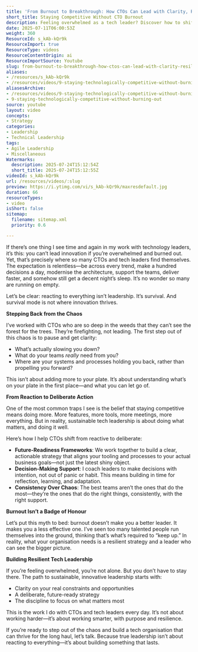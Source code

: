 ```yaml
---
title: 'From Burnout to Breakthrough: How CTOs Can Lead with Clarity, Resilience, and Real Innovation'
short_title: Staying Competitive Without CTO Burnout
description: Feeling overwhelmed as a tech leader? Discover how to shift from chaos to clarity and build resilient, future-ready teams—without burning out.
date: 2025-07-11T06:00:53Z
weight: 360
ResourceId: s_kAb-kQr9k
ResourceImport: true
ResourceType: videos
ResourceContentOrigin: ai
ResourceImportSource: Youtube
slug: from-burnout-to-breakthrough-how-ctos-can-lead-with-clarity-resilience-and-real-innovation
aliases:
- /resources/s_kAb-kQr9k
- /resources/videos/9-staying-technologically-competitive-without-burning-out
aliasesArchive:
- /resources/videos/9-staying-technologically-competitive-without-burning-out
- 9-staying-technologically-competitive-without-burning-out
source: youtube
layout: video
concepts:
- Strategy
categories:
- Leadership
- Technical Leadership
tags:
- Agile Leadership
- Miscellaneous
Watermarks:
  description: 2025-07-24T15:12:54Z
  short_title: 2025-07-24T15:12:55Z
videoId: s_kAb-kQr9k
url: /resources/videos/:slug
preview: https://i.ytimg.com/vi/s_kAb-kQr9k/maxresdefault.jpg
duration: 66
resourceTypes:
- video
isShort: false
sitemap:
  filename: sitemap.xml
  priority: 0.6

---
```

If there’s one thing I see time and again in my work with technology leaders, it’s this: you can’t lead innovation if you’re overwhelmed and burned out. Yet, that’s precisely where so many CTOs and tech leaders find themselves. The expectation is relentless—be across every trend, make a hundred decisions a day, modernise the architecture, support the teams, deliver faster, and somehow still get a decent night’s sleep. It’s no wonder so many are running on empty.

Let’s be clear: reacting to everything isn’t leadership. It’s survival. And survival mode is not where innovation thrives.

**Stepping Back from the Chaos**

I’ve worked with CTOs who are so deep in the weeds that they can’t see the forest for the trees. They’re firefighting, not leading. The first step out of this chaos is to pause and get clarity:

- What’s actually slowing you down?
- What do your teams *really* need from you?
- Where are your systems and processes holding you back, rather than propelling you forward?

This isn’t about adding more to your plate. It’s about understanding what’s on your plate in the first place—and what you can let go of.

**From Reaction to Deliberate Action**

One of the most common traps I see is the belief that staying competitive means doing more. More features, more tools, more meetings, more everything. But in reality, sustainable tech leadership is about doing what matters, and doing it well.

Here’s how I help CTOs shift from reactive to deliberate:

- **Future-Readiness Frameworks**: We work together to build a clear, actionable strategy that aligns your tooling and processes to your actual business goals—not just the latest shiny object.
- **Decision-Making Support**: I coach leaders to make decisions with intention, not out of panic or habit. This means building in time for reflection, learning, and adaptation.
- **Consistency Over Chaos**: The best teams aren’t the ones that do the most—they’re the ones that do the right things, consistently, with the right support.

**Burnout Isn’t a Badge of Honour**

Let’s put this myth to bed: burnout doesn’t make you a better leader. It makes you a less effective one. I’ve seen too many talented people run themselves into the ground, thinking that’s what’s required to “keep up.” In reality, what your organisation needs is a resilient strategy and a leader who can see the bigger picture.

**Building Resilient Tech Leadership**

If you’re feeling overwhelmed, you’re not alone. But you don’t have to stay there. The path to sustainable, innovative leadership starts with:

- Clarity on your real constraints and opportunities
- A deliberate, future-ready strategy
- The discipline to focus on what matters most

This is the work I do with CTOs and tech leaders every day. It’s not about working harder—it’s about working smarter, with purpose and resilience.

If you’re ready to step out of the chaos and build a tech organisation that can thrive for the long haul, let’s talk. Because true leadership isn’t about reacting to everything—it’s about building something that lasts.
